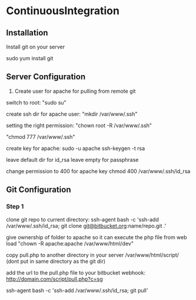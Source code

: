 # ContinuousIntegration

## Installation
Install git on your server

sudo yum install git

## Server Configuration

1. Create user for apache for pulling from remote git

switch to root:
"sudo su"

create ssh dir for apache user:
"mkdir /var/www/.ssh"

setting the right permission:
"chown root -R /var/www/.ssh"

"chmod 777 /var/www/.ssh"

create key for apache:
sudo -u apache ssh-keygen -t rsa

leave default dir for id_rsa
leave empty for passphrase

change permission to 400 for apache key
chmod 400 /var/www/.ssh/id_rsa


## Git Configuration

### Step 1

clone git repo to current directory:
ssh-agent bash -c 'ssh-add /var/www/.ssh/id_rsa; git clone git@bitbucket.org:name/repo.git .'

give ownership of folder to apache so it can execute the php file from web load
"chown -R apache:apache /var/www/html/dev"

copy pull.php to another directory in your server /var/www/html/script/ (dont put in same directory as the git dir)


add the url to the pull.php file to your bitbucket webhook:
http://domain.com/script/pull.php?c=sg

ssh-agent bash -c 'ssh-add /var/www/.ssh/id_rsa; git pull'




